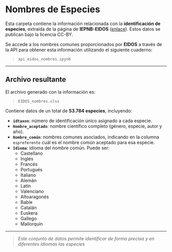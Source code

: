 # Nombres de Especies 

Esta carpeta contiene la información relacionada con la **identificación de especies**, extraída de la página de **IEPNB-EIDOS**  ([enlace](https://iepnb.gob.es/areas-tematicas/especies-silvestres/eidos)). Estos datos se publican bajo la licencia CC-BY.

Se accede a los nombres comunes proporcionados por **EIDOS** a través de la API para obtener esta información utilizando el siguiente cuaderno:

> `api_eidos_nombres.ipynb`

---

## Archivo resultante

El archivo generado con la información es:

> `EIDOS_nombres.xlsx`

Contiene datos de un total de **53.784 especies**, incluyendo:

- **`idtaxon`**: número de identificación único asignado a cada especie.
- **`Nombre_aceptado`**: nombre científico completo (género, especie, autor y año).
- **`Nombre_común`**: nombres comunes asociados, indicando en la columna `espreferente` cuál es el nombre común aceptado para esa especie.
- **`Idioma`**: idioma del nombre común. Puede ser:
  - Castellano
  - Inglés
  - Francés
  - Portugués
  - Italiano
  - Alemán
  - Latín
  - Valenciano
  - Altoaragonés
  - Bable
  - Catalán
  - Euskera
  - Gallego
  - Mallorquín

---

> *Este conjunto de datos permite identificar de forma precisa y en diferentes idiomas las especies*
